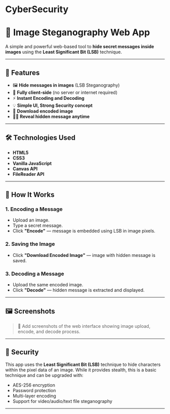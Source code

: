 # CyberSecurity

# 🔐 Image Steganography Web App

A simple and powerful web-based tool to **hide secret messages inside images** using the **Least Significant Bit (LSB)** technique.

---

## 📌 Features

- 🖼️ **Hide messages in images** (LSB Steganography)
- 🧠 **Fully client-side** (no server or internet required)
- ⚡ **Instant Encoding and Decoding**
- 💡 **Simple UI, Strong Security concept**
- 💾 **Download encoded image**
- 🕵️‍♀️ **Reveal hidden message anytime**

---

## 🛠️ Technologies Used

- **HTML5**
- **CSS3**
- **Vanilla JavaScript**
- **Canvas API**
- **FileReader API**

---

## 🚀 How It Works

### 1. Encoding a Message
- Upload an image.
- Type a secret message.
- Click **"Encode"** — message is embedded using LSB in image pixels.

### 2. Saving the Image
- Click **"Download Encoded Image"** — image with hidden message is saved.

### 3. Decoding a Message
- Upload the same encoded image.
- Click **"Decode"** — hidden message is extracted and displayed.

---

## 🖼️ Screenshots

> 📌 Add screenshots of the web interface showing image upload, encode, and decode process.

---

## 🔐 Security

This app uses the **Least Significant Bit (LSB)** technique to hide characters within the pixel data of an image. While it provides stealth, this is a basic technique and can be upgraded with:
- AES-256 encryption
- Password protection
- Multi-layer encoding
- Support for video/audio/text file steganography

---



